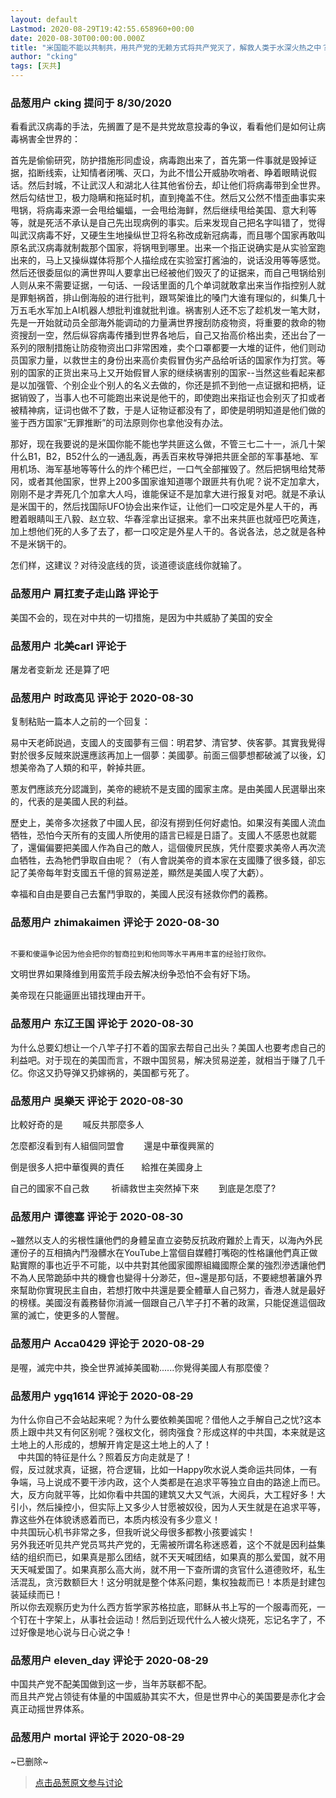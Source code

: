 ```yaml
---
layout: default
Lastmod: 2020-08-29T19:42:55.658960+00:00
date: 2020-08-30T00:00:00.000Z
title: "米国能不能以共制共，用共产党的无赖方式将共产党灭了，解救人类于水深火热之中？"
author: "cking"
tags: [灭共]
---
```



### 品葱用户 **cking** 提问于 8/30/2020
    
看看武汉病毒的手法，先搁置了是不是共党故意投毒的争议，看看他们是如何让病毒祸害全世界的：  
  
首先是偷偷研究，防护措施形同虚设，病毒跑出来了，首先第一件事就是毁掉证据，掐断线索，让知情者闭嘴、灭口，为此不惜公开威胁吹哨者、睁着眼睛说假话。然后封城，不让武汉人和湖北人往其他省份去，却让他们将病毒带到全世界。然后勾结世卫，极力隐瞒和拖延时机，直到掩盖不住。然后又公然不惜歪曲事实来甩锅，将病毒来源一会甩给蝙蝠，一会甩给海鲜，然后继续甩给美国、意大利等等，就是死活不承认是自己先出现病例的事实。后来发现自己把名字叫错了，觉得叫武汉病毒不好，又硬生生地操纵世卫将名称改成新冠病毒，而且哪个国家再敢叫原名武汉病毒就制裁那个国家，将锅甩到哪里。出来一个指正说确实是从实验室跑出来的，马上又操纵媒体将那个人描绘成在实验室打酱油的，说话没用等等感觉。然后还很委屈似的满世界叫人要拿出已经被他们毁灭了的证据来，而自己甩锅给别人则从来不需要证据，一句话、一段话里面的几个单词就敢拿出来当作指控别人就是罪魁祸首，排山倒海般的进行批判，跟骂架谁比的嗓门大谁有理似的，纠集几十万五毛水军加上AI机器人想批判谁就批判谁。祸害别人还不忘了趁机发一笔大财，先是一开始就动员全部海外能调动的力量满世界搜刮防疫物资，将重要的救命的物资搜刮一空，然后纵容病毒传播到世界各地后，自己又抬高价格出卖，还出台了一系列的限制措施让防疫物资出口非常困难，卖个口罩都要一大堆的证件，他们则动员国家力量，以救世主的身份出来高价卖假冒伪劣产品给听话的国家作为打赏。等别的国家的正货出来马上又开始假冒人家的继续祸害别的国家--当然这些看起来都是以加强管、个别企业个别人的名义去做的，你还是抓不到他一点证据和把柄，证据销毁了，当事人也不可能跑出来说是他干的，即使跑出来指证也会别灭了扣或者被精神病，证词也做不了数，于是人证物证都没有了，即使是明明知道是他们做的鉴于西方国家“无罪推断”的司法原则你也拿他没有办法。  
  
那好，现在我要说的是米国你能不能也学共匪这么做，不管三七二十一，派几十架什么B1，B2，B52什么的一通乱轰，再丢百来枚导弹把共匪全部的军事基地、军用机场、海军基地等等什么的炸个稀巴烂，一口气全部摧毁了。然后把锅甩给梵蒂冈，或者其他国家，世界上200多国家谁知道哪个跟匪共有仇呢？说不定加拿大，刚刚不是才弄死几个加拿大人吗，谁能保证不是加拿大进行报复对吧。就是不承认是米国干的，然后找国际UFO协会出来作证，让他们一口咬定是外星人干的，再瞪着眼睛叫王八毅、赵立软、华春淫拿出证据来。拿不出来共匪也就哑巴吃黄连，加上想他们死的人多了去了，都一口咬定是外星人干的。各说各法，总之就是各种不是米锅干的。  
  
怎们样，这建议？对待没底线的货，谈道德谈底线你就输了。
    
                

### 品葱用户 **肩扛麦子走山路** 评论于 
        
美国不会的，现在对中共的一切措施，是因为中共威胁了美国的安全
        
                

### 品葱用户 **北美carl** 评论于 
        
屠龙者变新龙 还是算了吧
        
                

### 品葱用户 **时政高见** 评论于 2020-08-30
        
复制粘贴一篇本人之前的一个回复：  
  
  
易中天老師説過，支國人的支國夢有三個：明君梦、清官梦、俠客夢。其實我覺得對於很多反賊來説還應該再加上一個夢：美國夢。前面三個夢想都破滅了以後，幻想美帝為了人類的和平，幹掉共匪。  
  
蔥友們應該充分認識到，美帝的總統不是支國的國家主席。是由美國人民選舉出來的，代表的是美國人民的利益。  
  
歷史上，美帝多次拯救了中國人民，卻沒有撈到任何好處怕。如果沒有美國人流血牺牲，恐怕今天所有的支國人所使用的語言已經是日語了。支國人不感恩也就罷了，還偏偏要把美國人作為自己的敵人，這個傻屄民族，凭什麼要求美帝人再次流血牺牲，去為牠們爭取自由呢？（有人會説美帝的資本家在支國賺了很多錢，卻忘記了美帝每年對支國五千億的貿易逆差，顯然是美國人喫了大虧）。  
  
幸福和自由是要自己去奮鬥爭取的，美國人民沒有拯救你們的義務。
        
                

### 品葱用户 **zhimakaimen** 评论于 2020-08-30
        
```
  
不要和傻逼争论因为他会把你的智商拉到和他同等水平再用丰富的经验打败你。  

```

  
  
  
文明世界如果降维到用蛮荒手段去解决纷争恐怕不会有好下场。  
  
  
美帝现在只能逼匪出错找理由开干。
        
                

### 品葱用户 **东辽王国** 评论于 2020-08-30
        
为什么总要幻想让一个八竿子打不着的国家去帮自己出头？美国人也要考虑自己的利益吧。对于现在的美国而言，不跟中国贸易，解决贸易逆差，就相当于赚了几千亿。你这又扔导弹又扔嫁祸的，美国都亏死了。
        
                

### 品葱用户 **吳樂天** 评论于 2020-08-30
        
比較好奇的是        喊反共那麼多人         
  
怎麼都沒看到有人組個同盟會        還是中華復興黨的  
  
倒是很多人把中華復興的責任       給推在美國身上  
  
自己的國家不自己救         祈禱救世主突然掉下來        到底是怎麼了?
        
                

### 品葱用户 **谭德塞** 评论于 2020-08-30
        
~雖然以支人的劣根性讓他們的身體呈直立姿勢反抗政府難於上青天，以海內外民運份子的互相搞內鬥潑髒水在YouTube上當個自媒體打嘴砲的性格讓他們真正做點實際的事也近乎不可能，以中共對其他國家國際組織國際企業的強烈滲透讓他們不為人民幣跪舔中共的機會也變得十分渺茫，但~還是那句話，不要總想著讓外界來幫助你實現民主自由，若想打敗中共還是要全體華人自己努力，香港人就是最好的榜樣。美國沒有義務替你消滅一個跟自己八竿子打不著的政黨，只能促進這個政黨的滅亡，使更多的人警醒。
        
                

### 品葱用户 **Acca0429** 评论于 2020-08-29
        
是喔，滅完中共，換全世界滅掉美國勒......你覺得美國人有那麼傻？
        
                

### 品葱用户 **ygq1614** 评论于 2020-08-29
        
为什么你自己不会站起来呢？为什么要依赖美国呢？借他人之手解自己之忧?这本质上跟中共又有何区别呢？强权文化，弱肉强食？形成这样的中共国，本来就是这土地上的人形成的，想解开肯定是这土地上的人了！  
   中共国的特征是什么？照着反方向走就是了！  
假，反过就求真，证据，符合逻辑，比如一Happy吹水说人类命运共同体，一有争端，马上说成不要干涉内政，这个人类都是在追求平等独立自由的路途上而已。  
大，反方向就平等，比如你看中共国的建筑又大又气派，大阅兵，大工程好多！大引小，然后操控小，但实际上又多少人甘愿被奴役，因为人天生就是在追求平等，靠这些外在体貌诱惑着而已，本质内核没有多少意义！  
中共国玩心机书非常之多，但我听说父母很多都教小孩要诚实！  
另外我还听见共产党员骂共产党的，无需被所谓名称迷惑着，这个不就是因利益集结的组织而已，如果真是那么团结，就不天天喊团结，如果真的那么爱国，就不用天天喊爱国了。如果真那么高大尚，就不用一下查所谓的贪官什么道德败坏，私生活混乱，贪污数额巨大！这分明就是整个体系问题，集权独裁而已！本质是封建包装延续而已！  
所以你去观察历史为什么西方哲学家苏格拉底，耶稣从书上写的一个服毒而死，一个钉在十字架上，从事社会运动！然后到近现代什么人被火烧死，忘记名字了，不过好像是地心说与日心说之争！
        
                

### 品葱用户 **eleven_day** 评论于 2020-08-29
        
中国共产党不配美国做到这一步，当年苏联都不配。  
而且共产党占领徒有体量的中国威胁其实不大，但是世界中心的美国要是赤化才会真正动摇世界体系。
        
                

### 品葱用户 **mortal** 评论于 2020-08-29
        
~已删除~
        
                





> [点击品葱原文参与讨论](https://pincong.rocks/question/30429)

